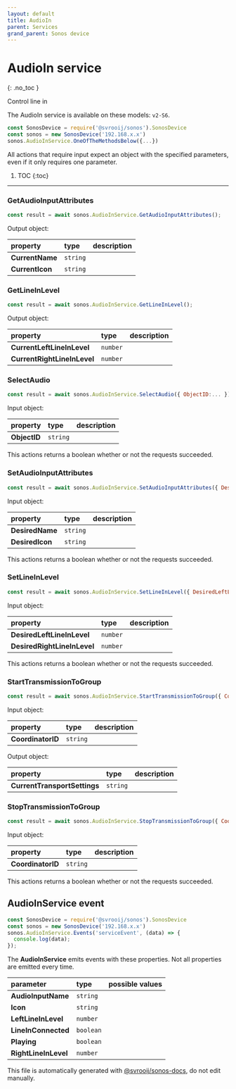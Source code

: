 ```yaml
---
layout: default
title: AudioIn
parent: Services
grand_parent: Sonos device
---
```

# AudioIn service
{: .no_toc }

Control line in

The AudioIn service is available on these models: `v2-S6`.

```js
const SonosDevice = require('@svrooij/sonos').SonosDevice
const sonos = new SonosDevice('192.168.x.x')
sonos.AudioInService.OneOfTheMethodsBelow({...})
```

All actions that require input expect an object with the specified parameters, even if it only requires one parameter.

1. TOC
{:toc}

---

### GetAudioInputAttributes

```js
const result = await sonos.AudioInService.GetAudioInputAttributes();
```

Output object:

| property | type | description |
|:----------|:-----|:------------|
| **CurrentName** | `string` |  |
| **CurrentIcon** | `string` |  |

### GetLineInLevel

```js
const result = await sonos.AudioInService.GetLineInLevel();
```

Output object:

| property | type | description |
|:----------|:-----|:------------|
| **CurrentLeftLineInLevel** | `number` |  |
| **CurrentRightLineInLevel** | `number` |  |

### SelectAudio

```js
const result = await sonos.AudioInService.SelectAudio({ ObjectID:... });
```

Input object:

| property | type | description |
|:----------|:-----|:------------|
| **ObjectID** | `string` |  |

This actions returns a boolean whether or not the requests succeeded.

### SetAudioInputAttributes

```js
const result = await sonos.AudioInService.SetAudioInputAttributes({ DesiredName:..., DesiredIcon:... });
```

Input object:

| property | type | description |
|:----------|:-----|:------------|
| **DesiredName** | `string` |  |
| **DesiredIcon** | `string` |  |

This actions returns a boolean whether or not the requests succeeded.

### SetLineInLevel

```js
const result = await sonos.AudioInService.SetLineInLevel({ DesiredLeftLineInLevel:..., DesiredRightLineInLevel:... });
```

Input object:

| property | type | description |
|:----------|:-----|:------------|
| **DesiredLeftLineInLevel** | `number` |  |
| **DesiredRightLineInLevel** | `number` |  |

This actions returns a boolean whether or not the requests succeeded.

### StartTransmissionToGroup

```js
const result = await sonos.AudioInService.StartTransmissionToGroup({ CoordinatorID:... });
```

Input object:

| property | type | description |
|:----------|:-----|:------------|
| **CoordinatorID** | `string` |  |

Output object:

| property | type | description |
|:----------|:-----|:------------|
| **CurrentTransportSettings** | `string` |  |

### StopTransmissionToGroup

```js
const result = await sonos.AudioInService.StopTransmissionToGroup({ CoordinatorID:... });
```

Input object:

| property | type | description |
|:----------|:-----|:------------|
| **CoordinatorID** | `string` |  |

This actions returns a boolean whether or not the requests succeeded.

## AudioInService event

```js
const SonosDevice = require('@svrooij/sonos').SonosDevice
const sonos = new SonosDevice('192.168.x.x')
sonos.AudioInService.Events('serviceEvent', (data) => {
  console.log(data);
});
```

The **AudioInService** emits events with these properties. Not all properties are emitted every time.

| parameter | type | possible values |
|:----------|:-----|:----------------|
| **AudioInputName** | `string` |  | 
| **Icon** | `string` |  | 
| **LeftLineInLevel** | `number` |  | 
| **LineInConnected** | `boolean` |  | 
| **Playing** | `boolean` |  | 
| **RightLineInLevel** | `number` |  | 

This file is automatically generated with [@svrooij/sonos-docs](https://github.com/svrooij/sonos-api-docs/tree/main/generator/sonos-docs), do not edit manually.
